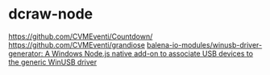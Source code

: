 # dcraw-node
https://github.com/CVMEventi/Countdown/
https://github.com/CVMEventi/grandiose
[balena-io-modules/winusb-driver-generator: A Windows Node.js native add-on to associate USB devices to the generic WinUSB driver](https://github.com/balena-io-modules/winusb-driver-generator)
